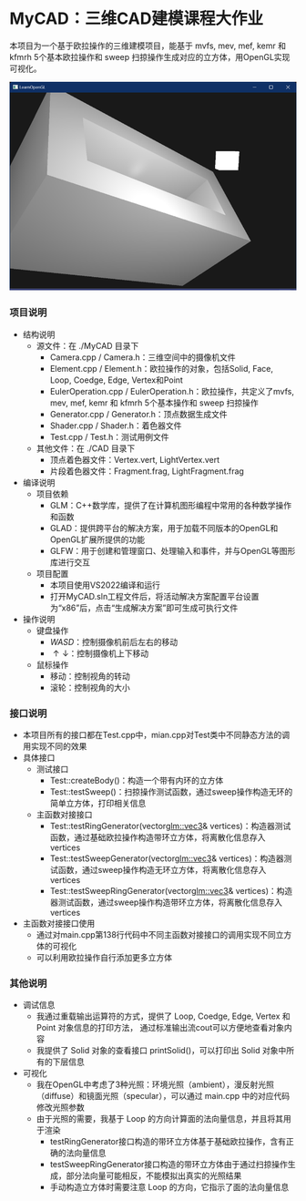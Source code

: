 # MyCAD：三维CAD建模课程大作业
本项目为一个基于欧拉操作的三维建模项目，能基于 mvfs, mev, mef, kemr 和 kfmrh 5个基本欧拉操作和 sweep 扫掠操作生成对应的立方体，用OpenGL实现可视化。

![image-20231101153355526](./README.assets/image-20231101153355526.png)

### 项目说明

- 结构说明
  - 源文件：在 ./MyCAD 目录下
    - Camera.cpp / Camera.h：三维空间中的摄像机文件
    - Element.cpp / Element.h：欧拉操作的对象，包括Solid, Face, Loop, Coedge, Edge, Vertex和Point
    - EulerOperation.cpp / EulerOperation.h：欧拉操作，共定义了mvfs, mev, mef, kemr 和 kfmrh 5个基本操作和 sweep 扫掠操作
    - Generator.cpp / Generator.h：顶点数据生成文件
    - Shader.cpp / Shader.h：着色器文件
    - Test.cpp / Test.h：测试用例文件
  - 其他文件：在 ./CAD 目录下
    - 顶点着色器文件：Vertex.vert, LightVertex.vert
    - 片段着色器文件：Fragment.frag, LightFragment.frag
- 编译说明
  - 项目依赖
    - GLM：C++数学库，提供了在计算机图形编程中常用的各种数学操作和函数
    - GLAD：提供跨平台的解决方案，用于加载不同版本的OpenGL和OpenGL扩展所提供的功能
    - GLFW：用于创建和管理窗口、处理输入和事件，并与OpenGL等图形库进行交互
  - 项目配置
    - 本项目使用VS2022编译和运行
    - 打开MyCAD.sln工程文件后，将活动解决方案配置平台设置为“x86”后，点击“生成解决方案”即可生成可执行文件
- 操作说明
  - 键盘操作
    - $WASD$：控制摄像机前后左右的移动
    - $\uparrow\downarrow$：控制摄像机上下移动
  - 鼠标操作
    - 移动：控制视角的转动
    - 滚轮：控制视角的大小

### 接口说明

- 本项目所有的接口都在Test.cpp中，mian.cpp对Test类中不同静态方法的调用实现不同的效果
- 具体接口
  - 测试接口
    - Test::createBody()：构造一个带有内环的立方体
    - Test::testSweep()：扫掠操作测试函数，通过sweep操作构造无环的简单立方体，打印相关信息
  - 主函数对接接口
    - Test::testRingGenerator(vector<glm::vec3>& vertices)：构造器测试函数，通过基础欧拉操作构造带环立方体，将离散化信息存入 vertices
    - Test::testSweepGenerator(vector<glm::vec3>& vertices)：构造器测试函数，通过sweep操作构造无环立方体，将离散化信息存入 vertices
    - Test::testSweepRingGenerator(vector<glm::vec3>& vertices)：构造器测试函数，通过sweep操作构造带环立方体，将离散化信息存入 vertices
- 主函数对接接口使用
  - 通过对main.cpp第138行代码中不同主函数对接接口的调用实现不同立方体的可视化
  - 可以利用欧拉操作自行添加更多立方体

### 其他说明

- 调试信息
  - 我通过重载输出运算符的方式，提供了 Loop, Coedge, Edge, Vertex 和 Point 对象信息的打印方法， 通过标准输出流cout可以方便地查看对象内容
  - 我提供了 Solid 对象的查看接口 printSolid()，可以打印出 Solid 对象中所有的下层信息
- 可视化
  - 我在OpenGL中考虑了3种光照：环境光照（ambient），漫反射光照（diffuse）和镜面光照（specular），可以通过 main.cpp 中的对应代码修改光照参数
  - 由于光照的需要，我基于 Loop 的方向计算面的法向量信息，并且将其用于渲染
    - testRingGenerator接口构造的带环立方体基于基础欧拉操作，含有正确的法向量信息
    - testSweepRingGenerator接口构造的带环立方体由于通过扫掠操作生成，部分法向量可能相反，不能模拟出真实的光照结果
    - 手动构造立方体时需要注意 Loop 的方向，它指示了面的法向量信息



